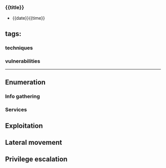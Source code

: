 
### {{title}}
* {{date}}{{time}}


## tags: 

### techniques

### vulnerabilities 
----------


## Enumeration

  ### Info gathering   

  ### Services


## Exploitation



## Lateral movement

  
  


## Privilege escalation

